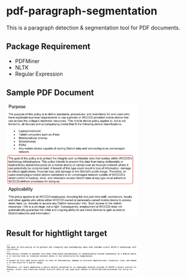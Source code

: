 # pdf-paragraph-segmentation
<p>This is a paragraph detection & segmentation tool for PDF documents. </p>

## Package Requirement
- PDFMiner
- NLTK
- Regular Expression

## Sample PDF Document
<img src="images/document.png" width="350">

## Result for hightlight target
<img src="images/result.png" width="350">
